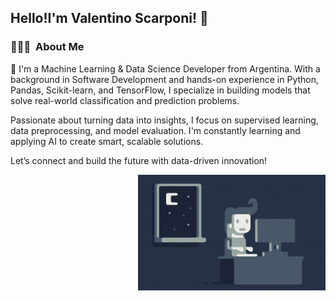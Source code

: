 <h2>Hello!I'm Valentino Scarponi! 👋</h2>

### 👨🏻‍💻 &nbsp;About Me

👋 I'm a Machine Learning & Data Science Developer from Argentina. With a background in Software Development and hands-on experience in Python, Pandas, Scikit-learn, and TensorFlow, I specialize in building models that solve real-world classification and prediction problems.

Passionate about turning data into insights, I focus on supervised learning, data preprocessing, and model evaluation. I'm constantly learning and applying AI to create smart, scalable solutions.

Let’s connect and build the future with data-driven innovation!

<img alt="Night Coding" src="https://raw.githubusercontent.com/AVS1508/AVS1508/master/assets/Night-Coding.gif" align="right"/>


